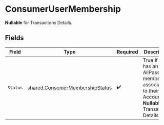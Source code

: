 # ConsumerUserMembership

**Nullable** for Transactions Details.



## Fields

| Field                                                                                                           | Type                                                                                                            | Required                                                                                                        | Description                                                                                                     |
| --------------------------------------------------------------------------------------------------------------- | --------------------------------------------------------------------------------------------------------------- | --------------------------------------------------------------------------------------------------------------- | --------------------------------------------------------------------------------------------------------------- |
| `Status`                                                                                                        | [shared.ConsumerMembershipStatus](../../models/shared/consumermembershipstatus.md)                              | :heavy_check_mark:                                                                                              | True if user has an AllPass membership associated to their Bolt Account. **Nullable** for Transactions Details. |